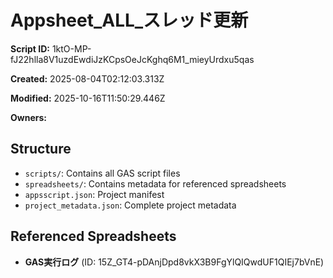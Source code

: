 # Appsheet_ALL_スレッド更新

**Script ID:** 1ktO-MP-fJ22hlla8V1uzdEwdiJzKCpsOeJcKghq6M1_mieyUrdxu5qas

**Created:** 2025-08-04T02:12:03.313Z

**Modified:** 2025-10-16T11:50:29.446Z

**Owners:** 

## Structure

- `scripts/`: Contains all GAS script files
- `spreadsheets/`: Contains metadata for referenced spreadsheets
- `appsscript.json`: Project manifest
- `project_metadata.json`: Complete project metadata

## Referenced Spreadsheets

- **GAS実行ログ** (ID: 15Z_GT4-pDAnjDpd8vkX3B9FgYlQIQwdUF1QIEj7bVnE)
